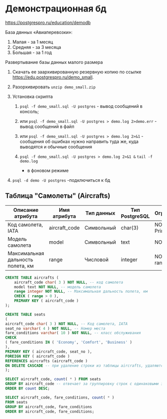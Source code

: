 # Демонстрационная бд

https://postgrespro.ru/education/demodb

База двнных «Авиаперевозки»:
1. Малая - за 1 месяц
2. Средняя - за 3 месяца
3. Большая - за 1 год

Развертывание базы данных малого размера
1. Скачать ее заархивированную резервную копию по ссылке https://edu.postgrespro.ru/demo_small.
2. Разорхивировать `unzip demo_small.zip`
3. Установка скрипта
	
	1. `psql -f demo_small.sql -U postgres` - вывод сообщений в консоль;

	2. или `psql -f demo_small.sql -U postgres > demo.log 2>demo.err` - вывод сообщений в файл

	3. или `psql -f demo_small.sql -U postgres > demo.log 2>&1` - сообщения об ошибках нужно направить
	туда же, куда выводятся и обычные сообщения

	4. `psql -f demo_small.sql -U postgres > demo.log 2>&1 &`
		`tail -f demo.log`
		- в фоновом режиме

4. `psql -d demo -U postgres` -подключиться к бд

## Таблица "Самолеты" (Aircrafts)

Описание атрибута | Имя атрибута | Тип данных | Тип PostgreSQL | Ограничения
------------------|--------------|------------|----------------|------------------
Код самолета, IATA | aircraft_code | Символьный | char(3) | NOT NULL, Primary Key
Модель самолета | model | Символьный | text | NOT NULL
Максимальная дальность полета, км | range | Числовой | integer | NOT NULL range > 0

```sql
CREATE TABLE aircrafts (
	aircraft_code char( 3 ) NOT NULL, -- код самолета
	model text NOT NULL, -- модель самолета
	range integer NOT NULL, -- Максимальная дальность полета, км
	CHECK ( range > 0 ),
	PRIMARY KEY ( aircraft_code )
);

CREATE TABLE seats
(
aircraft_code char( 3 ) NOT NULL, -- Код самолета, IATA
seat_no varchar( 4 ) NOT NULL, -- Номер места
fare_conditions varchar( 10 ) NOT NULL, -- класс обслуживания
CHECK
( fare_conditions IN ( 'Economy', 'Comfort', 'Business' )
),
PRIMARY KEY ( aircraft_code, seat_no ),
FOREIGN KEY ( aircraft_code )
REFERENCES aircrafts (aircraft_code )
ON DELETE CASCADE -- при удаление строки из таблицы aircrafts, удаляются все зависимые строки в seats
);

SELECT aircraft_code, count( * ) FROM seats
GROUP BY aircraft_code -- отвечает за группировку строк с одинаковыми значениями атрибута aircraft_code
ORDER BY count DESC;

SELECT aircraft_code, fare_conditions, count( * )
FROM seats
GROUP BY aircraft_code, fare_conditions
ORDER BY aircraft_code, fare_conditions;
```

